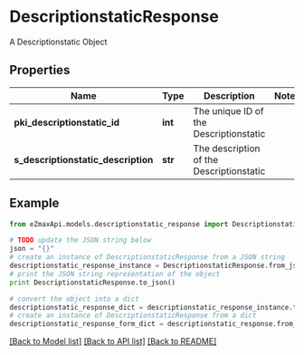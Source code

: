 # DescriptionstaticResponse

A Descriptionstatic Object

## Properties
Name | Type | Description | Notes
------------ | ------------- | ------------- | -------------
**pki_descriptionstatic_id** | **int** | The unique ID of the Descriptionstatic | 
**s_descriptionstatic_description** | **str** | The description of the Descriptionstatic | 

## Example

```python
from eZmaxApi.models.descriptionstatic_response import DescriptionstaticResponse

# TODO update the JSON string below
json = "{}"
# create an instance of DescriptionstaticResponse from a JSON string
descriptionstatic_response_instance = DescriptionstaticResponse.from_json(json)
# print the JSON string representation of the object
print DescriptionstaticResponse.to_json()

# convert the object into a dict
descriptionstatic_response_dict = descriptionstatic_response_instance.to_dict()
# create an instance of DescriptionstaticResponse from a dict
descriptionstatic_response_form_dict = descriptionstatic_response.from_dict(descriptionstatic_response_dict)
```
[[Back to Model list]](../README.md#documentation-for-models) [[Back to API list]](../README.md#documentation-for-api-endpoints) [[Back to README]](../README.md)


